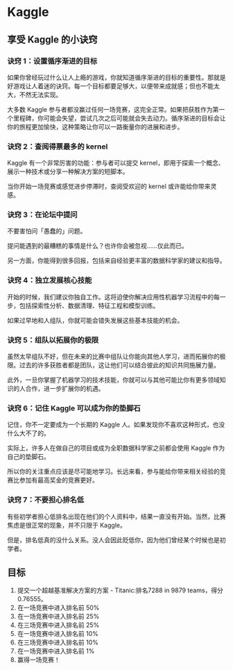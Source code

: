 # Kaggle

## 享受 Kaggle 的小诀窍

### 诀窍 1：设置循序渐进的目标

如果你曾经玩过什么让人上瘾的游戏，你就知道循序渐进的目标的重要性。那就是好游戏让人着迷的诀窍。每一个目标都要足够大，以便带来成就感；但也不能太大，不然无法实现。

大多数 Kaggle 参与者都没赢过任何一场竞赛，这完全正常。如果把获胜作为第一个里程碑，你可能会失望，尝试几次之后可能就会失去动力。循序渐进的目标会让你的旅程更加愉快，这种策略让你可以一路衡量你的进展和进步。



### 诀窍 2：查阅得票最多的 kernel

Kaggle 有一个非常厉害的功能：参与者可以提交 kernel，即用于探索一个概念、展示一种技术或分享一种解决方案的短脚本。

当你开始一场竞赛或感觉进步停滞时，查阅受欢迎的 kernel 或许能给你带来灵感。

### 诀窍 3：在论坛中提问

不要害怕问「愚蠢的」问题。

提问能遇到的最糟糕的事情是什么？也许你会被忽视……仅此而已。

另一方面，你能得到很多回报，包括来自经验更丰富的数据科学家的建议和指导。

### 诀窍 4：独立发展核心技能

开始的时候，我们建议你独自工作。这将迫使你解决应用性机器学习流程中的每一步，包括探索性分析、数据清理、特征工程和模型训练。

如果过早地和人组队，你就可能会错失发展这些基本技能的机会。

### 诀窍 5：组队以拓展你的极限

虽然太早组队不好，但在未来的比赛中组队让你能向其他人学习，进而拓展你的极限。过去的许多获胜者都是团队，这让他们可以结合彼此的知识共同施展力量。

此外，一旦你掌握了机器学习的技术技能，你就可以与其他可能比你有更多领域知识的人合作，进一步扩展你的机遇。

### 诀窍 6：记住 Kaggle 可以成为你的垫脚石

记住，你不一定要成为一个长期的 Kaggle 人。如果发现你不喜欢这种形式，也没什么大不了的。

实际上，许多人在做自己的项目或成为全职数据科学家之前都会使用 Kaggle 作为自己的垫脚石。

所以你的关注重点应该是尽可能地学习。长远来看，参与能给你带来相关经验的竞赛比参加有最高奖金的竞赛更好。

### 诀窍 7：不要担心排名低

有些初学者担心低排名出现在他们的个人资料中，结果一直没有开始。当然，比赛焦虑是很正常的现象，并不只限于 Kaggle。

但是，排名低真的没什么关系。没人会因此贬低你，因为他们曾经某个时候也是初学者。

## 目标
1. 提交一个超越基准解决方案的方案 - Titanic:排名7288 in 9879 teams，得分0.76555。
2. 在一场竞赛中进入排名前 50%
3. 在一场竞赛中进入排名前 25%
4. 在三场竞赛中进入排名前 25%
5. 在一场竞赛中进入排名前 10%
6. 在三场竞赛中进入排名前 10%
7. 在一场竞赛中进入排名前 1%
8. 赢得一场竞赛！
